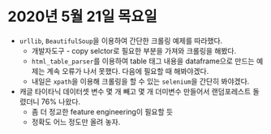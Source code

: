 # 2020년 5월 21일 목요일 
- `urllib`, `BeautifulSoup`을 이용하여 간단한 크롤링 예제를 따라했다. 
	- 개발자도구 - copy selctor로 필요한 부분을 가져와 크롤링을 해봤다. 
	- `html_table_parser`를 이용하여 table 태그 내용을 dataframe으로 만드는 예제는 계속 오류가 나서 못했다. 다음에 필요할 때 해봐야겠다. 
	- 내일은 `xpath`을 이용해 크롤링을 할 수 있는 `selenium`을 간단히 봐야겠다. 
- 캐글 타이타닉 데이터셋 변수 몇 개 빼고 몇 개 더미변수 만들어서 랜덤포레스트 돌렸더니 76% 나왔다. 
	- 좀 더 정교한 feature engineering이 필요할 듯 
	- 정확도 어느 정도만 올려 놓자. 
